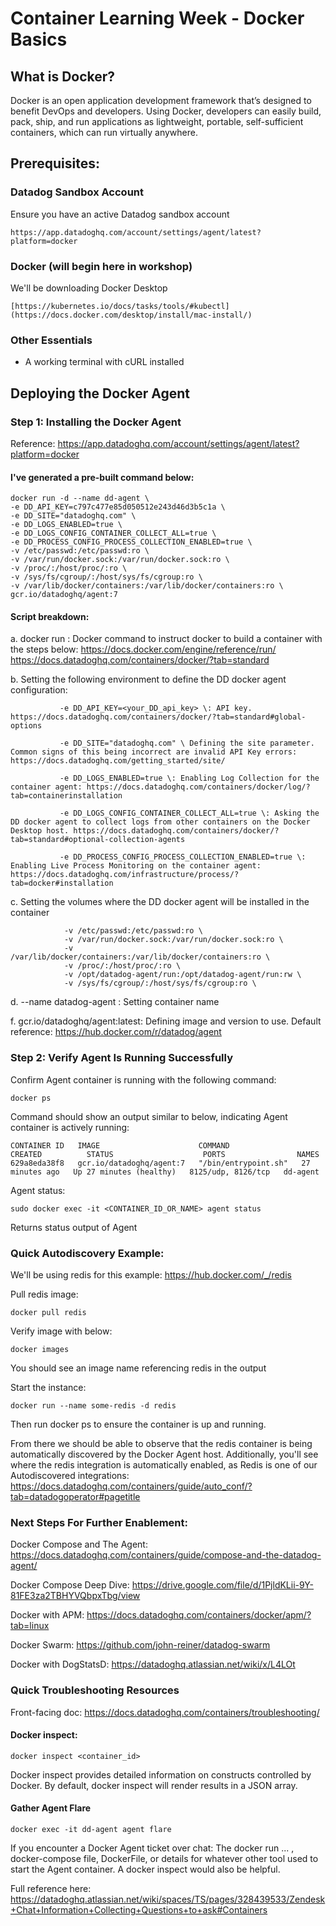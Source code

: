 # Container Learning Week - Docker Basics

## What is Docker?
Docker is an open application development framework that’s designed to benefit DevOps and developers. Using Docker, developers can easily build, pack, ship, and run applications as lightweight, portable, self-sufficient containers, which can run virtually anywhere.



## Prerequisites:

### Datadog Sandbox Account

Ensure you have an active Datadog sandbox account
```
https://app.datadoghq.com/account/settings/agent/latest?platform=docker
```

### Docker (will begin here in workshop)

We'll be downloading Docker Desktop
```
[https://kubernetes.io/docs/tasks/tools/#kubectl](https://docs.docker.com/desktop/install/mac-install/)
```

### Other Essentials

- A working terminal with cURL installed


## Deploying the Docker Agent

### Step 1: Installing the Docker Agent

Reference: https://app.datadoghq.com/account/settings/agent/latest?platform=docker

#### I've generated a pre-built command below:
```
docker run -d --name dd-agent \
-e DD_API_KEY=c797c477e85d050512e243d46d3b5c1a \
-e DD_SITE="datadoghq.com" \
-e DD_LOGS_ENABLED=true \
-e DD_LOGS_CONFIG_CONTAINER_COLLECT_ALL=true \
-e DD_PROCESS_CONFIG_PROCESS_COLLECTION_ENABLED=true \
-v /etc/passwd:/etc/passwd:ro \
-v /var/run/docker.sock:/var/run/docker.sock:ro \
-v /proc/:/host/proc/:ro \
-v /sys/fs/cgroup/:/host/sys/fs/cgroup:ro \
-v /var/lib/docker/containers:/var/lib/docker/containers:ro \
gcr.io/datadoghq/agent:7
```
#### Script breakdown: 

a.  docker run \: Docker command to instruct docker to build a container with the steps below: 
https://docs.docker.com/engine/reference/run/  
https://docs.datadoghq.com/containers/docker/?tab=standard 

        
b. Setting the following environment to define the DD docker agent configuration:
```
           -e DD_API_KEY=<your_DD_api_key> \: API key. https://docs.datadoghq.com/containers/docker/?tab=standard#global-options 
           
           -e DD_SITE="datadoghq.com" \ Defining the site parameter. Common signs of this being incorrect are invalid API Key errors: https://docs.datadoghq.com/getting_started/site/
           
           -e DD_LOGS_ENABLED=true \: Enabling Log Collection for the container agent: https://docs.datadoghq.com/containers/docker/log/?tab=containerinstallation
           
           -e DD_LOGS_CONFIG_CONTAINER_COLLECT_ALL=true \: Asking the DD docker agent to collect logs from other containers on the Docker Desktop host. https://docs.datadoghq.com/containers/docker/?tab=standard#optional-collection-agents 
           
           -e DD_PROCESS_CONFIG_PROCESS_COLLECTION_ENABLED=true \: Enabling Live Process Monitoring on the container agent: https://docs.datadoghq.com/infrastructure/process/?tab=docker#installation
```
           
c. Setting the volumes where the DD docker agent will be installed in the container
```
            -v /etc/passwd:/etc/passwd:ro \
            -v /var/run/docker.sock:/var/run/docker.sock:ro \
            -v /var/lib/docker/containers:/var/lib/docker/containers:ro \
            -v /proc/:/host/proc/:ro \
            -v /opt/datadog-agent/run:/opt/datadog-agent/run:rw \
            -v /sys/fs/cgroup/:/host/sys/fs/cgroup:ro \
```
            
d. --name datadog-agent \: Setting container name

        
f. gcr.io/datadoghq/agent:latest: Defining image and version to use. Default reference: https://hub.docker.com/r/datadog/agent 

### Step 2: Verify Agent Is Running Successfully

Confirm Agent container is running with the following command:
```
docker ps
```
Command should show an output similar to below, indicating Agent container is actively running:
```
CONTAINER ID   IMAGE                      COMMAND                CREATED          STATUS                    PORTS                NAMES
629a8eda38f8   gcr.io/datadoghq/agent:7   "/bin/entrypoint.sh"   27 minutes ago   Up 27 minutes (healthy)   8125/udp, 8126/tcp   dd-agent
```

Agent status:
```
sudo docker exec -it <CONTAINER_ID_OR_NAME> agent status
```
Returns status output of Agent

### Quick Autodiscovery Example:

We'll be using redis for this example: https://hub.docker.com/_/redis

Pull redis image:
```
docker pull redis
```

Verify image with below:
```
docker images
```
You should see an image name referencing redis in the output

Start the instance:
```
docker run --name some-redis -d redis
```
Then run docker ps to ensure the container is up and running.

From there we should be able to observe that the redis container is being automatically discovered by the Docker Agent host. Additionally, you'll see where the redis integration is automatically enabled, as Redis is one of our Autodiscovered integrations: https://docs.datadoghq.com/containers/guide/auto_conf/?tab=datadogoperator#pagetitle



### Next Steps For Further Enablement:

Docker Compose and The Agent: https://docs.datadoghq.com/containers/guide/compose-and-the-datadog-agent/

Docker Compose Deep Dive: https://drive.google.com/file/d/1PjldKLii-9Y-81FE3za2TBHYVQbpxTbg/view

Docker with APM: https://docs.datadoghq.com/containers/docker/apm/?tab=linux

Docker Swarm: https://github.com/john-reiner/datadog-swarm

Docker with DogStatsD: https://datadoghq.atlassian.net/wiki/x/L4LOt


### Quick Troubleshooting Resources

Front-facing doc: https://docs.datadoghq.com/containers/troubleshooting/

#### Docker inspect:
```
docker inspect <container_id>
```
Docker inspect provides detailed information on constructs controlled by Docker. By default, docker inspect will render results in a JSON array.

#### Gather Agent Flare
```
docker exec -it dd-agent agent flare
```

If you encounter a Docker Agent ticket over chat:
The docker run ... , docker-compose file, DockerFile, or details for whatever other tool used to start the Agent container. A docker inspect <Agent Container> would also be helpful.

Full reference here: https://datadoghq.atlassian.net/wiki/spaces/TS/pages/328439533/Zendesk+Chat+Information+Collecting+Questions+to+ask#Containers








